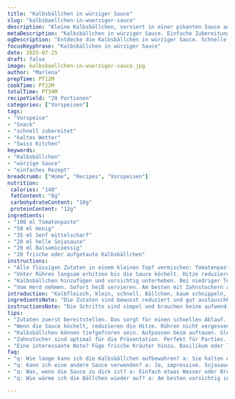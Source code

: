 ```yaml
---
title: "Kalbsbällchen in würziger Sauce"
slug: "kalbsbaellchen-in-wuerziger-sauce"
description: "Kleine Kalbsbällchen, serviert in einer pikanten Sauce aus Tomatenpaste, Honig, Senf und Sojasauce. Schnell zubereitet, einfach und ohne Milchprodukte, Nüsse oder Eier. Der Zuckeranteil wurde durch Honig ersetzt, um eine mildere Süße zu erzielen. Statt Ketchup wird Tomatenpaste verwendet, was intensiveren Geschmack bringt. Die Würzsauce Worcestershire wurde durch Balsamicoessig ausgetauscht, für mehr Tiefe und leicht fruchtige Säure. Die Garzeiten und Zutatenmengen sind leicht angepasst für besseren Geschmack und Konsistenz. 20 kleine Kalbsbällchen ergeben eine ideale Menge für Vorspeise oder Snack. Die Zubereitung dauert rund 35 Minuten, der Aufwand bleibt gering."
metaDescription: "Kalbsbällchen in würziger Sauce. Einfache Zubereitung, pikante Aromen. Ideal für Snack oder Vorspeise."
ogDescription: "Entdecke die Kalbsbällchen in würziger Sauce. Schnelle Zubereitung, köstlich. Perfekt für jede Gelegenheit."
focusKeyphrase: "Kalbsbällchen in würziger Sauce"
date: 2025-07-25
draft: false
image: kalbsbaellchen-in-wuerziger-sauce.jpg
author: "Marlena"
prepTime: PT12M
cookTime: PT22M
totalTime: PT34M
recipeYield: "20 Portionen"
categories: ["Vorspeisen"]
tags:
- "Vorspeise"
- "Snack"
- "schnell zubereitet"
- "kaltes Wetter"
- "Swiss Kitchen"
keywords:
- "Kalbsbällchen"
- "würzige Sauce"
- "einfaches Rezept"
breadcrumb: ["Home", "Recipes", "Vorspeisen"]
nutrition: 
 calories: "140"
 fatContent: "6g"
 carbohydrateContent: "10g"
 proteinContent: "12g"
ingredients:
- "100 ml Tomatenpaste"
- "50 ml Honig"
- "35 ml Senf mittelscharf"
- "20 ml helle Sojasauce"
- "20 ml Balsamicoessig"
- "20 frische oder aufgetaute Kalbsbällchen"
instructions:
- "Alle flüssigen Zutaten in einem kleinen Topf vermischen: Tomatenpaste, Honig, Senf, Sojasauce und Balsamicoessig."
- "Unter Rühren langsam erhitzen bis die Sauce köchelt. Hitze reduzieren, 6–7 Minuten simmern lassen, bis die Sauce etwas eindickt."
- "Kalbsbällchen hinzufügen und vorsichtig unterheben. Bei niedriger Temperatur 7–8 Minuten ziehen lassen, dabei gelegentlich umrühren, damit alles geschmeidig bleibt und das Fleisch gut die Sauce aufnimmt."
- "Vom Herd nehmen. Sofort heiß servieren. Am besten mit Zahnstochern auf einer Servierplatte oder in einer kleinen Schüssel präsentieren."
introduction: "Kalbfleisch, klein, schnell. Bällchen, kaum schnippeln, sofort los. Süß-scharf? Ja, aber nicht zu viel. Honig statt Zucker, weicher. Tomaten, keine Soße aus dem Glas, sondern dichter, intensiver. Säure braucht's, es wird Balsamico, runder, weniger scharf als Worcestershire. Altbekanntes neu verpackt. Keine Eierei, keine Milch, keine Nüsse. Kalbsbällchen mit würzigem Touch, eben leicht, nicht zu fettig. Zubereitung? Minimal, Du rührst, lässt köcheln, merkst wie alles zusammenkommt, verpasst nichts. Aufwärmen? Kein Problem. Immer heißer Snack, immer schnell konsumiert. Party oder einfach so. Zahnstocher rein, abgreifen, genießen. So einfach."
ingredientsNote: "Die Zutaten sind bewusst reduziert und gut austauschbar. Tomatenpaste gibt mehr Dichte und Eigengeschmack als Ketchup, dabei kräftig rot und wenig süß. Honig ersetzt den braunen Zucker, bringt leichte Blumennote und eine mildere Süße. Senf bleibt klassisch, aber mittelscharf, denn er gibt mehr Würze ohne zu scharf zu sein. Sojasauce liefert den salzigen Grundton, hier in der helleren Version für weniger Farbintensität. Balsamicoessig ersetzt Worcestershire, was dem Gericht mehr Fruchtigkeit und Tiefe verleiht. Die Kalbsbällchen können frisch oder tiefgekühlt sein. Vor dem Kochen gut auftauen lassen, damit sie gleichmäßig warm werden."
instructionsNote: "Die Schritte sind simpel und brauchen keine aufwendigen Zwischenschritte. Wichtig ist, die Sauce vorsichtig zum Köcheln zu bringen und nicht anzubrennen. Immer rühren, damit nichts ansetzt. Die leichte Reduktion dauert etwas länger, bringt aber besseren Geschmack und cremigere Konsistenz. Kalbsbällchen zuletzt sanft erwärmen, damit sie zart bleiben. Zu langes Kochen machen sie trocken. Regelmäßiges Wenden sorgt für gleichmäßige Sauce und optimale Temperatur. Serviert wird direkt heiß, mit Zahnstocher – schnell konsumieren, bevor die Sauce sich absetzt. Ideal als Appetitanreger oder kleines Gericht. Rezepte mit minimalem Aufwand, maximaler Wirkung."
tips:
- "Zutaten zuerst bereitstellen. Das sorgt für einen schnellen Ablauf. Achte darauf, dass alles zur Hand ist. Dann sofort starten."
- "Wenn die Sauce köchelt, reduzieren die Hitze. Rühren nicht vergessen, damit nichts ansetzt. So bleibt alles gleichmäßig gar."
- "Kalbsbällchen können tiefgefroren sein. Aufpassen beim auftauen. Gleichmäßig auftauen für beste Ergebnisse. Besser werden sie saftig."
- "Zahnstocher sind optimal für die Präsentation. Perfekt für Parties. Gäste lieben solche Snacks. So bleibt alles ordentlich."
- "Eine interessante Note? Füge frische Kräuter hinzu. Basilikum oder Thymian sind gut. Sie bringen Frische und neuen Geschmack."
faq:
- "q: Wie lange kann ich die Kalbsbällchen aufbewahren? a: Sie halten etwa 2-3 Tage im Kühlschrank. Gut verpackt. Auch im Tiefkühlschrank bis zu 3 Monate."
- "q: Kann ich eine andere Sauce verwenden? a: Ja, impressive. Sojasauce kann durch Tamari ersetzt werden. Das gibt eine glutenfreie Option."
- "q: Was, wenn die Sauce zu dick ist? a: Einfach etwas Wasser oder Brühe hinzufügen. Rühre gut um. Achte darauf, sie nicht zu verdünnen."
- "q: Wie wärme ich die Bällchen wieder auf? a: Am besten vorsichtig in der Pfanne. Bei geringer Hitze. So bleiben sie saftig und lecker."

---
```

